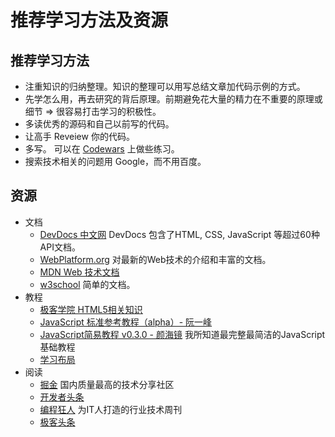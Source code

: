 # 推荐学习方法及资源
## 推荐学习方法
* 注重知识的归纳整理。知识的整理可以用写总结文章加代码示例的方式。
* 先学怎么用，再去研究的背后原理。前期避免花大量的精力在不重要的原理或细节 => 很容易打击学习的积极性。
* 多读优秀的源码和自己以前写的代码。
* 让高手 Reveiew 你的代码。
* 多写。 可以在 [Codewars](http://www.codewars.com/) 上做些练习。
* 搜索技术相关的问题用 Google，而不用百度。

## 资源
* 文档
  * [DevDocs 中文网](http://www.devdocs.me/) DevDocs 包含了HTML, CSS, JavaScript 等超过60种API文档。
  * [WebPlatform.org](http://docs.webplatform.org/) 对最新的Web技术的介绍和丰富的文档。
  * [MDN Web 技术文档](https://developer.mozilla.org/zh-CN/docs/Web)
  * [w3school](http://www.w3school.com.cn/) 简单的文档。
* 教程
  * [极客学院 HTML5相关知识](http://www.jikexueyuan.com/path/html5/)
  * [JavaScript 标准参考教程（alpha）- 阮一峰](http://javascript.ruanyifeng.com/)
  * [JavaScript简易教程 v0.3.0 - 颜海镜](http://yanhaijing.com/basejs/) 我所知道最完整最简洁的JavaScript基础教程
  * [学习布局](http://zh.learnlayout.com/)
* 阅读
  * [掘金](http://gold.xitu.io) 国内质量最高的技术分享社区
  * [开发者头条](http://toutiao.io/)
  * [编程狂人](http://www.tuicool.com/mags) 为IT人打造的行业技术周刊
  * [极客头条](http://geek.csdn.net/)